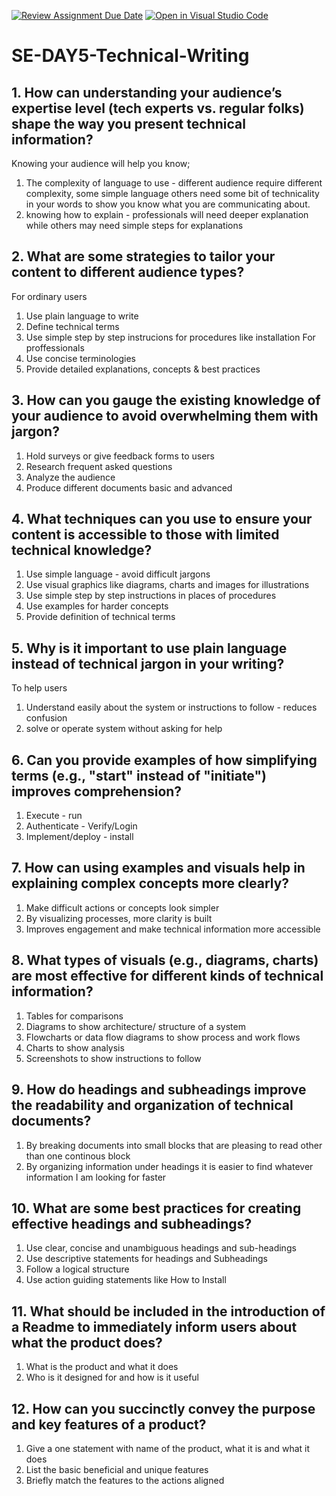 [![Review Assignment Due Date](https://classroom.github.com/assets/deadline-readme-button-22041afd0340ce965d47ae6ef1cefeee28c7c493a6346c4f15d667ab976d596c.svg)](https://classroom.github.com/a/zsAR-pyY)
[![Open in Visual Studio Code](https://classroom.github.com/assets/open-in-vscode-2e0aaae1b6195c2367325f4f02e2d04e9abb55f0b24a779b69b11b9e10269abc.svg)](https://classroom.github.com/online_ide?assignment_repo_id=18467666&assignment_repo_type=AssignmentRepo)
# SE-DAY5-Technical-Writing
## 1. How can understanding your audience’s expertise level (tech experts vs. regular folks) shape the way you present technical information?
Knowing your audience will help you know;
1. The complexity of language to use - different audience require different complexity, some simple language others need some bit of technicality in your words to show you know what you are communicating about.
2. knowing how to explain - professionals will need deeper explanation while others may need simple steps for explanations

## 2. What are some strategies to tailor your content to different audience types?
For ordinary users
1. Use plain language to write
2. Define technical terms
3. Use simple step by step instrucions for procedures like installation
For proffessionals
1. Use concise terminologies
2. Provide detailed explanations, concepts & best practices

## 3. How can you gauge the existing knowledge of your audience to avoid overwhelming them with jargon?
1. Hold surveys or give feedback forms to users
2. Research frequent asked questions
3. Analyze the audience
4. Produce different documents basic and advanced 

## 4. What techniques can you use to ensure your content is accessible to those with limited technical knowledge?
1. Use simple language - avoid difficult jargons
2. Use visual graphics like diagrams, charts and images for illustrations
3. Use simple step by step instructions in places of procedures
4. Use examples for harder concepts
5. Provide definition of technical terms

## 5. Why is it important to use plain language instead of technical jargon in your writing?
To help users
1. Understand easily about the system or instructions to follow - reduces confusion
2. solve or operate system without asking for help

## 6. Can you provide examples of how simplifying terms (e.g., "start" instead of "initiate") improves comprehension?
1. Execute - run
2. Authenticate - Verify/Login
3. Implement/deploy - install

## 7. How can using examples and visuals help in explaining complex concepts more clearly?
1. Make difficult actions or concepts look simpler
2. By visualizing processes, more clarity is built
3. Improves engagement and make technical information more accessible

## 8. What types of visuals (e.g., diagrams, charts) are most effective for different kinds of technical information?
1. Tables for comparisons
2. Diagrams to show architecture/ structure of a system
3. Flowcharts or data flow diagrams to show process and work flows
4. Charts to show analysis
5. Screenshots to show instructions to follow

## 9. How do headings and subheadings improve the readability and organization of technical documents?
1. By breaking documents into small blocks that are pleasing to read other than one continous block
2. By organizing information under headings it is easier to find whatever information I am looking for faster

## 10. What are some best practices for creating effective headings and subheadings?
1. Use clear, concise and unambiguous headings and sub-headings
2. Use descriptive statements for headings and Subheadings
3. Follow a logical structure
4. Use action guiding statements like How to Install

## 11. What should be included in the introduction of a Readme to immediately inform users about what the product does?
1. What is the product and what it does
2. Who is it designed for and how is it useful 

## 12. How can you succinctly convey the purpose and key features of a product?
1. Give a one statement with name of the product, what it is and what it does
2. List the basic beneficial and unique features
3. Briefly match the features to the actions aligned
